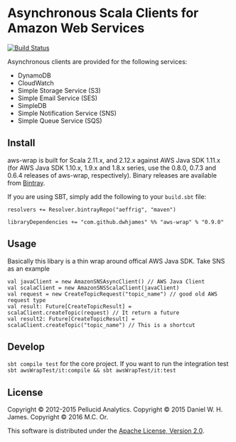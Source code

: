 # Asynchronous Scala Clients for Amazon Web Services

[![Build Status](https://travis-ci.org/aeffrig/aws-wrap.svg?branch=master)](https://travis-ci.org/aeffrig/aws-wrap)

Asynchronous clients are provided for the following services:

 * DynamoDB
 * CloudWatch
 * Simple Storage Service (S3)
 * Simple Email Service (SES)
 * SimpleDB
 * Simple Notification Service (SNS)
 * Simple Queue Service (SQS)

## Install

aws-wrap is built for Scala 2.11.x, and 2.12.x against AWS Java SDK 1.11.x (for AWS Java SDK 1.10.x, 1.9.x and 1.8.x series, use the 0.8.0, 0.7.3 and 0.6.4 releases of aws-wrap, respectively). Binary releases are available from [Bintray]('https://bintray.com/mingchuno/maven/aws-wrap/view?source=watch').

If you are using SBT, simply add the following to your `build.sbt` file:

```
resolvers += Resolver.bintrayRepo("aeffrig", "maven")

libraryDependencies += "com.github.dwhjames" %% "aws-wrap" % "0.9.0"
```

## Usage

Basically this libary is a thin wrap around offical AWS Java SDK. Take SNS as an example

```
val javaClient = new AmazonSNSAsyncClient() // AWS Java Client
val scalaClient = new AmazonSNSScalaClient(javaClient)
val request = new CreateTopicRequest("topic_name") // good old AWS request type
val result: Future[CreateTopicResult] = scalaClient.createTopic(request) // It return a future
val result2: Future[CreateTopicResult] = scalaClient.createTopic("topic_name") // This is a shortcut

```

## Develop

`sbt compile test` for the core project. If you want to run the integration test `sbt awsWrapTest/it:compile && sbt awsWrapTest/it:test`

## License

Copyright © 2012-2015 Pellucid Analytics.
Copyright © 2015 Daniel W. H. James.
Copyright © 2016 M.C. Or.

This software is distributed under the [Apache License, Version 2.0](LICENSE).
